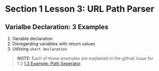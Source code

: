 # Section 1 Lesson 3: URL Path Parser

## Varialbe Declaration: 3 Examples
1. Variable declaration
2. Disregarding variables with return values
3. Utilizing `short declaration`

> **NOTE:** Each of these examples are explained in the github issue for 1.3 [1.3 Example: Path Seperator](https://github.com/rodriggj/Go/issues/3). 